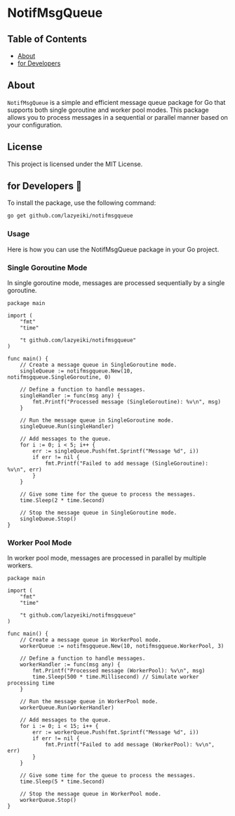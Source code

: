 # NotifMsgQueue

## Table of Contents

- [About](#about)
- [for Developers](#for_developer)

## About <a name = "about"></a>
`NotifMsgQueue` is a simple and efficient message queue package for Go that supports both single goroutine and worker pool modes. This package allows you to process messages in a sequential or parallel manner based on your configuration.

## License
This project is licensed under the MIT License.

## for Developers :purple_heart:  <a name = "for_developer"> </a>
To install the package, use the following command:

```sh
go get github.com/lazyeiki/notifmsgqueue
```

### Usage
Here is how you can use the NotifMsgQueue package in your Go project.

### Single Goroutine Mode
In single goroutine mode, messages are processed sequentially by a single goroutine.

```
package main

import (
    "fmt"
    "time"

    "t github.com/lazyeiki/notifmsgqueue"
)

func main() {
    // Create a message queue in SingleGoroutine mode.
    singleQueue := notifmsgqueue.New(10, notifmsgqueue.SingleGoroutine, 0)

    // Define a function to handle messages.
    singleHandler := func(msg any) {
        fmt.Printf("Processed message (SingleGoroutine): %v\n", msg)
    }

    // Run the message queue in SingleGoroutine mode.
    singleQueue.Run(singleHandler)

    // Add messages to the queue.
    for i := 0; i < 5; i++ {
        err := singleQueue.Push(fmt.Sprintf("Message %d", i))
        if err != nil {
            fmt.Printf("Failed to add message (SingleGoroutine): %v\n", err)
        }
    }

    // Give some time for the queue to process the messages.
    time.Sleep(2 * time.Second)

    // Stop the message queue in SingleGoroutine mode.
    singleQueue.Stop()
}
```

### Worker Pool Mode
In worker pool mode, messages are processed in parallel by multiple workers.

```
package main

import (
    "fmt"
    "time"

    "t github.com/lazyeiki/notifmsgqueue"
)

func main() {
    // Create a message queue in WorkerPool mode.
    workerQueue := notifmsgqueue.New(10, notifmsgqueue.WorkerPool, 3)

    // Define a function to handle messages.
    workerHandler := func(msg any) {
        fmt.Printf("Processed message (WorkerPool): %v\n", msg)
        time.Sleep(500 * time.Millisecond) // Simulate worker processing time
    }

    // Run the message queue in WorkerPool mode.
    workerQueue.Run(workerHandler)

    // Add messages to the queue.
    for i := 0; i < 15; i++ {
        err := workerQueue.Push(fmt.Sprintf("Message %d", i))
        if err != nil {
            fmt.Printf("Failed to add message (WorkerPool): %v\n", err)
        }
    }

    // Give some time for the queue to process the messages.
    time.Sleep(5 * time.Second)

    // Stop the message queue in WorkerPool mode.
    workerQueue.Stop()
}
```

